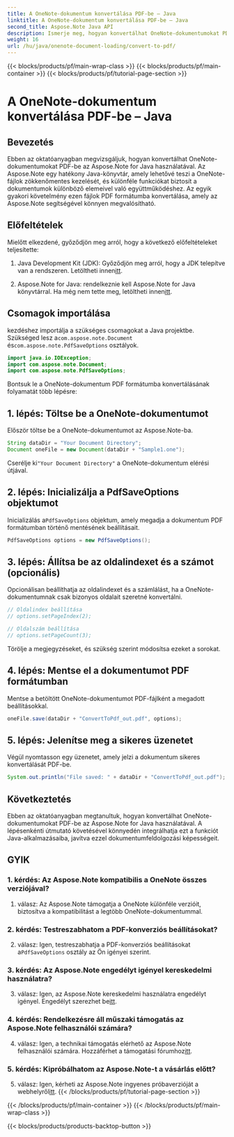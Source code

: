 ```yaml
---
title: A OneNote-dokumentum konvertálása PDF-be – Java
linktitle: A OneNote-dokumentum konvertálása PDF-be – Java
second_title: Aspose.Note Java API
description: Ismerje meg, hogyan konvertálhat OneNote-dokumentumokat PDF-be az Aspose.Note for Java használatával. Növelje dokumentumfeldolgozási képességeit ezzel a lépésenkénti útmutatóval.
weight: 16
url: /hu/java/onenote-document-loading/convert-to-pdf/
---
```


{{< blocks/products/pf/main-wrap-class >}}
{{< blocks/products/pf/main-container >}}
{{< blocks/products/pf/tutorial-page-section >}}

# A OneNote-dokumentum konvertálása PDF-be – Java

## Bevezetés

Ebben az oktatóanyagban megvizsgáljuk, hogyan konvertálhat OneNote-dokumentumokat PDF-be az Aspose.Note for Java használatával. Az Aspose.Note egy hatékony Java-könyvtár, amely lehetővé teszi a OneNote-fájlok zökkenőmentes kezelését, és különféle funkciókat biztosít a dokumentumok különböző elemeivel való együttműködéshez. Az egyik gyakori követelmény ezen fájlok PDF formátumba konvertálása, amely az Aspose.Note segítségével könnyen megvalósítható.

## Előfeltételek

Mielőtt elkezdené, győződjön meg arról, hogy a következő előfeltételeket teljesítette:

1.  Java Development Kit (JDK): Győződjön meg arról, hogy a JDK telepítve van a rendszeren. Letöltheti innen[itt](https://www.oracle.com/java/technologies/javase-jdk15-downloads.html).

2.  Aspose.Note for Java: rendelkeznie kell Aspose.Note for Java könyvtárral. Ha még nem tette meg, letöltheti innen[itt](https://releases.aspose.com/note/java/).

## Csomagok importálása

 kezdéshez importálja a szükséges csomagokat a Java projektbe. Szükséged lesz a`com.aspose.note.Document` és`com.aspose.note.PdfSaveOptions` osztályok.

```java
import java.io.IOException;
import com.aspose.note.Document;
import com.aspose.note.PdfSaveOptions;
```

Bontsuk le a OneNote-dokumentum PDF formátumba konvertálásának folyamatát több lépésre:

## 1. lépés: Töltse be a OneNote-dokumentumot

Először töltse be a OneNote-dokumentumot az Aspose.Note-ba.

```java
String dataDir = "Your Document Directory";
Document oneFile = new Document(dataDir + "Sample1.one");
```

 Cserélje ki`"Your Document Directory"` a OneNote-dokumentum elérési útjával.

## 2. lépés: Inicializálja a PdfSaveOptions objektumot

 Inicializálás a`PdfSaveOptions` objektum, amely megadja a dokumentum PDF formátumban történő mentésének beállításait.

```java
PdfSaveOptions options = new PdfSaveOptions();
```

## 3. lépés: Állítsa be az oldalindexet és a számot (opcionális)

Opcionálisan beállíthatja az oldalindexet és a számlálást, ha a OneNote-dokumentumnak csak bizonyos oldalait szeretné konvertálni.

```java
// Oldalindex beállítása
// options.setPageIndex(2);

// Oldalszám beállítása
// options.setPageCount(3);
```

Törölje a megjegyzéseket, és szükség szerint módosítsa ezeket a sorokat.

## 4. lépés: Mentse el a dokumentumot PDF formátumban

Mentse a betöltött OneNote-dokumentumot PDF-fájlként a megadott beállításokkal.

```java
oneFile.save(dataDir + "ConvertToPdf_out.pdf", options);
```

## 5. lépés: Jelenítse meg a sikeres üzenetet

Végül nyomtasson egy üzenetet, amely jelzi a dokumentum sikeres konvertálását PDF-be.

```java
System.out.println("File saved: " + dataDir + "ConvertToPdf_out.pdf");
```

## Következtetés

Ebben az oktatóanyagban megtanultuk, hogyan konvertálhat OneNote-dokumentumokat PDF-be az Aspose.Note for Java használatával. A lépésenkénti útmutató követésével könnyedén integrálhatja ezt a funkciót Java-alkalmazásaiba, javítva ezzel dokumentumfeldolgozási képességeit.

## GYIK

### 1. kérdés: Az Aspose.Note kompatibilis a OneNote összes verziójával?

1. válasz: Az Aspose.Note támogatja a OneNote különféle verzióit, biztosítva a kompatibilitást a legtöbb OneNote-dokumentummal.

### 2. kérdés: Testreszabhatom a PDF-konverziós beállításokat?

 2. válasz: Igen, testreszabhatja a PDF-konverziós beállításokat a`PdfSaveOptions` osztály az Ön igényei szerint.

### 3. kérdés: Az Aspose.Note engedélyt igényel kereskedelmi használatra?

 3. válasz: Igen, az Aspose.Note kereskedelmi használatra engedélyt igényel. Engedélyt szerezhet be[itt](https://purchase.aspose.com/buy).

### 4. kérdés: Rendelkezésre áll műszaki támogatás az Aspose.Note felhasználói számára?

 4. válasz: Igen, a technikai támogatás elérhető az Aspose.Note felhasználói számára. Hozzáférhet a támogatási fórumhoz[itt](https://forum.aspose.com/c/note/28).

### 5. kérdés: Kipróbálhatom az Aspose.Note-t a vásárlás előtt?

5. válasz: Igen, kérheti az Aspose.Note ingyenes próbaverzióját a webhelyről[itt](https://releases.aspose.com/).
{{< /blocks/products/pf/tutorial-page-section >}}

{{< /blocks/products/pf/main-container >}}
{{< /blocks/products/pf/main-wrap-class >}}

{{< blocks/products/products-backtop-button >}}
